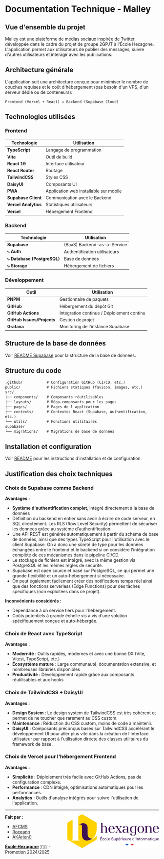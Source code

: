 # Documentation Technique - Malley

## Vue d'ensemble du projet

Malley est une plateforme de médias sociaux inspirée de Twitter, développée dans le cadre du projet de groupe 2GPJT à l'École Hexagone. L'application permet aux utilisateurs de publier des messages, suivre d'autres utilisateurs et interagir avec les publications.

## Architecture générale

L'application suit une architecture conçue pour minimiser le nombre de couches requises et le coût d'hébergement (pas besoin d'un VPS, d'un serveur dédié ou de conteneurs):

```
Frontend (Vercel + React) ↔ Backend (Supabase Cloud)
```

## Technologies utilisées

### Frontend

| Technologie          | Utilisation                            |
| -------------------- | -------------------------------------- |
| **TypeScript**       | Langage de programmation               |
| **Vite**             | Outil de build                         |
| **React 19**         | Interface utilisateur                  |
| **React Router**     | Routage                                |
| **TailwindCSS**      | Styles CSS                             |
| **DaisyUI**          | Composants UI                          |
| **PWA**              | Application web installable sur mobile |
| **Supabase Client**  | Communication avec le Backend          |
| **Vercel Analytics** | Statistiques utilisateurs              |
| **Vercel**           | Hébergement Frontend                   |

### Backend

| Technologie                 | Utilisation                   |
| --------------------------- | ----------------------------- |
| **Supabase**                | (BaaS) Backend-as-a-Service   |
| **⤷ Auth**                  | Authentification utilisateurs |
| **⤷ Database (PostgreSQL)** | Base de données               |
| **⤷ Storage**               | Hébergement de fichiers       |

### Développement

| Outil                      | Utilisation                                |
| -------------------------- | ------------------------------------------ |
| **PNPM**                   | Gestionnaire de paquets                    |
| **GitHub**                 | Hébergement du dépôt Git                   |
| **GitHub Actions**         | Intégration continue / Déploiement continu |
| **GitHub Issues/Projects** | Gestion de projet                          |
| **Grafana**                | Monitoring de l'instance Supabase          |

## Structure de la base de données

Voir [README Supabase](../supabase/README.md) pour la structure de la base de données.

## Structure du code

```
.github/           # Configuration GitHub (CI/CD, etc.)
public/            # Fichiers statiques (favicon, images, etc.)
src/
├── components/    # Composants réutilisables
├── layouts/       # Méga-composants pour les pages
├── pages/         # Pages de l'application
├── contexts/      # Contextes React (Supabase, Authentification, etc.)
└── utils/         # Fonctions utilitaires
supabase/
└── migrations/    # Migrations de base de données
```

## Installation et configuration

Voir [README](../README.md) pour les instructions d'installation et de configuration.

## Justification des choix techniques

### Choix de Supabase comme Backend

**Avantages :**

- **Système d'authentification complet**, intégré directement à la base de données
- Définition du backend en entier sans avoir à écrire de code serveur, en SQL directement. Les RLS (Row Level Security) permettent de sécuriser les données grâce au système d'authentification.
- Une API REST est générée automatiquement à partir du schéma de base de données, ainsi que des types TypeScript pour l'utilisation avec le client Supabase. On a donc une sûreté de type pour les données échangées entre le frontend et le backend si on considère l'intégration complète de ces mécanismes dans le pipeline CI/CD.
- Le stockage de fichiers est intégré, avec la même gestion via PostgreSQL et les mêmes règles de sécurité.
- Supabase est open source et basé sur PostgreSQL, ce qui permet une grande flexibilité et un auto-hébergement si nécessaire.
- On peut également facilement créer des notifications temps réel ainsi que des fonctions serverless (Edge Functions) pour des tâches spécifiques (non exploitées dans ce projet).

**Inconvénients considérés :**

- Dépendance à un service tiers pour l'hébergement.
- Coûts potentiels à grande échelle vis à vis d'une solution spécifiquement conçue et auto-hébergée.

### Choix de React avec TypeScript

**Avantages :**

- **Modernité** : Outils rapides, modernes et avec une bonne DX (Vite, Vitest, TypeScript, etc.)
- **Écosystème mature** : Large communauté, documentation extensive, et nombreuses librairies disponibles
- **Productivité** : Développement rapide grâce aux composants réutilisables et aux hooks

### Choix de TailwindCSS + DaisyUI

**Avantages :**

- **Design System** : Le design system de TailwindCSS est très cohérent et permet de ne toucher que rarement au CSS custom.
- **Maintenance** : Réduction du CSS custom, moins de code à maintenir.
- **DaisyUI** : Composants préconçus basés sur TailwindCSS accélérant le développement UI pour aller plus vite dans la création de l'interface utilisateur par rapport à l'utilisation directe des classes utilitaires du framework de base.

### Choix de Vercel pour l'hébergement Frontend

**Avantages :**

- **Simplicité** : Déploiement très facile avec GitHub Actions, pas de configuration complexe.
- **Performance** : CDN intégré, optimisations automatiques pour les performances.
- **Analytics** : Outils d'analyse intégrés pour suivre l'utilisation de l'application.

---

<img align="right" src="../.github/Hexa_Logo_Sign_RVB_Full.svg" width="300px"/>

**Fait par :**

- [AFCMS](https://github.com/AFCMS)
- [Roceann](https://github.com/Roceann)
- [AKArien0](https://github.com/AKArien0)

[**École Hexagone**](https://www.ecole-hexagone.com) 🇫🇷 - Promotion 2024/2025
